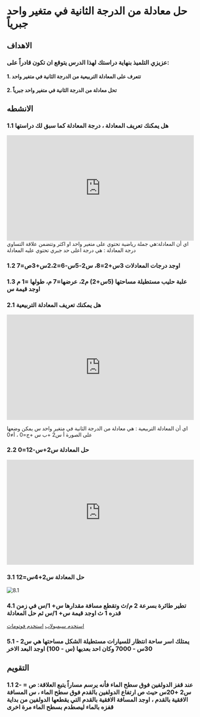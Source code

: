 # حل معادلة من الدرجة الثانية في متغير واحد جبرياً

## الاهداف

### عزيزي التلميذ بنهاية دراستك لهذا الدرس يتوقع ان تكون قادراً على:

#### 1. تتعرف على المعادلة التربيعية من الدرجة الثانية في متغير واحد

#### 2. تحل معادلة من الدرجة الثانية في متغير واحد جبرياً

## الانشطه

### 1.1 هل يمكنك تعريف المعادلة ، درجة المعادلة كما سبق لك دراستها

<div style="position: relative; padding-bottom: 56.25%; height: 0; overflow: hidden; z-index: 0;">
  <iframe style="position: absolute; top: 0; left: 0; width: 100%; height: 100%;" src="https://www.youtube.com/embed/Sji_e8aN5eg" frameborder="0" allow="accelerometer; autoplay; clipboard-write; encrypted-media; gyroscope; picture-in-picture" allowfullscreen></iframe>
</div>
اي أن المعادلة:هي جملة رياضية تحتوي على متغير واحد او اكثر وتتضمن علاقة التساوي 
درجة المعادلة : هي درجة اعلى حد جبري تحتوي عليه المعادلة

### 1.2 اوجد درجات المعادلات 3س+2=8، س2-5س-6=2،2س+3ص=7

### 1.3 علبة حليب مستطيلة مساحتها (5س+2) م2، عرضها=7 م، طولها =1 م اوجد قيمة س

### 2.1 هل يمكنك تعريف المعادلة التربيعية

<div style="position: relative; padding-bottom: 56.25%; height: 0; overflow: hidden;">
  <iframe style="position: absolute; top: 0; left: 0; width: 100%; height: 100%;" src="https://www.youtube.com/embed/o_U4PoPxUic" frameborder="0" allow="accelerometer; autoplay; clipboard-write; encrypted-media; gyroscope; picture-in-picture" allowfullscreen></iframe>
</div>

اي أن المعادلة التربيعية : هي معادلة من الدرجة الثانية في متغير واحد س يمكن وضعها على الصورة أ س2 +ب س +ج=0 ، أ≠0

### 2.2 حل المعادلة س2+س-12=0

<div style="position: relative; padding-bottom: 56.25%; height: 0; overflow: hidden;">
  <iframe style="position: absolute; top: 0; left: 0; width: 100%; height: 100%;" src="https://www.youtube.com/embed/2m00HP8uT44" frameborder="0" allow="accelerometer; autoplay; clipboard-write; encrypted-media; gyroscope; picture-in-picture" allowfullscreen></iframe>
</div>

### 3.1 حل المعادلة س2+4س=12

![8.1](https://i.ytimg.com/vi/loeCD4V2sTo/sddefault.jpg)

### 4.1 تطير طائرة بسرعة 2 م/ث وتقطع مسافة مقدارها س+ 1/س في زمن قدره 1 ث اوجد قيمة س+ 1/س ثم حل المعادلة

<a href="https://ar.symbolab.com/" target="_blank">استخدم سيمبولاب</a>
<a href="https://photomath.com/install/" target="_blank">استخدم فوتوماث</a>

### 5.1 يمتلك اسر ساحة انتظار للسيارات مستطيلة الشكل مساحتها هي س2 - 30س - 7000 وكان احد بعديها (س - 100) اوجد البعد الاخر

## التقويم

### 1.1 عند قفز الدولفين فوق سطح الماء فأنه يرسم مساراً يتبع العلاقة: ص = -2 س2 +20س حيث ص ارتفاع الدولفين بالقدم فوق سطح الماء ، س المسافة الافقية بالقدم ، اوجد المسافة الافقية بالقدم التي يقطعها الدولفين من بداية قفزه بالماء ليصطدم بسطح الماء مرة اخرى
